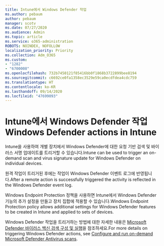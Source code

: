 ```yaml
---
title: Intune에서 Windows Defender 작업
ms.author: pebaum
author: pebaum
manager: scotv
ms.date: 07/27/2020
ms.audience: Admin
ms.topic: article
ms.service: o365-administration
ROBOTS: NOINDEX, NOFOLLOW
localization_priority: Priority
ms.collection: Adm_O365
ms.custom:
- "1282"
- "6700008"
ms.openlocfilehash: 732b7450121f85416bb0f1868b3722899bee8194
ms.sourcegitcommit: c6692ce0fa1358ec3529e59ca0ecdfdea4cdc759
ms.translationtype: HT
ms.contentlocale: ko-KR
ms.lasthandoff: 09/14/2020
ms.locfileid: "47699093"
---
```

# <a name="windows-defender-actions-in-intune"></a><span data-ttu-id="d8e21-102">Intune에서 Windows Defender 작업</span><span class="sxs-lookup"><span data-stu-id="d8e21-102">Windows Defender actions in Intune</span></span>

<span data-ttu-id="d8e21-103">Intune을 사용하여 개별 장치에서 Windows Defender에 대한 요청 기반 검색 및 바이러스 서명 업데이트를 트리거할 수 있습니다.</span><span class="sxs-lookup"><span data-stu-id="d8e21-103">Intune can be used to trigger an on-demand scan and virus signature update for Windows Defender on individual devices.</span></span>

<span data-ttu-id="d8e21-104">원격 작업이 트리거된 후에는 작업이 Windows Defender 이벤트 로그에 반영됩니다.</span><span class="sxs-lookup"><span data-stu-id="d8e21-104">After a remote action is successfully triggered the activity is reflected in the Windows Defender event log.</span></span>

<span data-ttu-id="d8e21-105">Windows Endpoint Protection 정책을 사용하면 Intune에서 Windows Defender 기능의 추가 설정을 만들고 장치 집합에 적용할 수 있습니다.</span><span class="sxs-lookup"><span data-stu-id="d8e21-105">Windows Endpoint Protection policy allows additional settings for Windows Defender features to be created in Intune and applied to sets of devices.</span></span>

<span data-ttu-id="d8e21-106">Windows Defender 작업을 트리거하는 방법에 대한 자세한 내용은 [Microsoft Defender 바이러스 백신 검색 구성 및 실행](https://docs.microsoft.com/windows/security/threat-protection/windows-defender-antivirus/run-scan-windows-defender-antivirus)을 참조하세요.</span><span class="sxs-lookup"><span data-stu-id="d8e21-106">For more details on triggering Windows Defender actions, see [Configure and run on-demand Microsoft Defender Antivirus scans](https://docs.microsoft.com/windows/security/threat-protection/windows-defender-antivirus/run-scan-windows-defender-antivirus).</span></span>